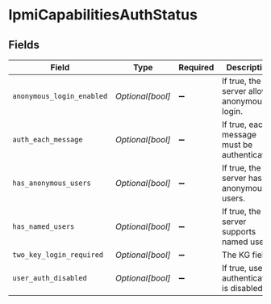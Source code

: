 # IpmiCapabilitiesAuthStatus


## Fields

| Field                                        | Type                                         | Required                                     | Description                                  |
| -------------------------------------------- | -------------------------------------------- | -------------------------------------------- | -------------------------------------------- |
| `anonymous_login_enabled`                    | *Optional[bool]*                             | :heavy_minus_sign:                           | If true, the server allows anonymous login.  |
| `auth_each_message`                          | *Optional[bool]*                             | :heavy_minus_sign:                           | If true, each message must be authenticated. |
| `has_anonymous_users`                        | *Optional[bool]*                             | :heavy_minus_sign:                           | If true, the server has anonymous users.     |
| `has_named_users`                            | *Optional[bool]*                             | :heavy_minus_sign:                           | If true, the server supports named users.    |
| `two_key_login_required`                     | *Optional[bool]*                             | :heavy_minus_sign:                           | The KG field.                                |
| `user_auth_disabled`                         | *Optional[bool]*                             | :heavy_minus_sign:                           | If true, user authentication is disabled.    |